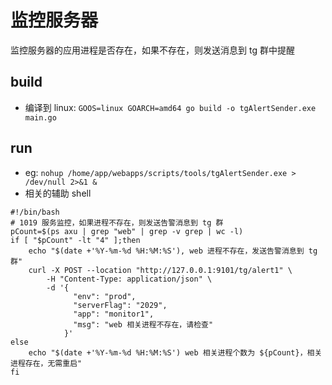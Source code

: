 # 监控服务器
监控服务器的应用进程是否存在，如果不存在，则发送消息到 tg 群中提醒

## build
- 编译到 linux: `GOOS=linux GOARCH=amd64 go build -o tgAlertSender.exe main.go`

## run
- eg: `nohup /home/app/webapps/scripts/tools/tgAlertSender.exe > /dev/null 2>&1 &`
- 相关的辅助 shell

```shell
#!/bin/bash
# 1019 服务监控，如果进程不存在，则发送告警消息到 tg 群
pCount=$(ps axu | grep "web" | grep -v grep | wc -l)
if [ "$pCount" -lt "4" ];then
    echo "$(date +'%Y-%m-%d %H:%M:%S'), web 进程不存在，发送告警消息到 tg 群"
    curl -X POST --location "http://127.0.0.1:9101/tg/alert1" \
        -H "Content-Type: application/json" \
        -d '{
              "env": "prod",
              "serverFlag": "2029",
              "app": "monitor1",
              "msg": "web 相关进程不存在，请检查"
            }'
else
    echo "$(date +'%Y-%m-%d %H:%M:%S') web 相关进程个数为 ${pCount}，相关进程存在，无需重启"
fi
```